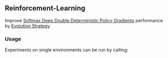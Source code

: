 ## Reinforcement-Learning
Improve [Softmax Deep Double Deterministic Policy Gradients](https://arxiv.org/abs/2010.09177) performance by [Evolution Strategy](https://arxiv.org/abs/1810.01222)

### Usage
Experiments on single environments can be run by calling:
```

```
